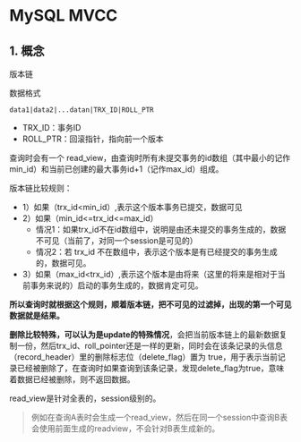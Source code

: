 # MySQL MVCC

## 1. 概念

版本链

数据格式

```shell
data1|data2|...datan|TRX_ID|ROLL_PTR
```

* TRX_ID：事务ID
* ROLL_PTR：回滚指针，指向前一个版本



查询时会有一个 read_view，由查询时所有未提交事务的id数组（其中最小的记作min_id）和当前已创建的最大事务id+1（记作max_id）组成。

版本链比较规则：

* 1）如果（trx_id<min_id）,表示这个版本事务已提交，数据可见
* 2）如果（min_id<=trx_id<=max_id）
  * 情况1：如果trx_id不在id数组中，说明是由还未提交的事务生成的，数据不可见（当前了，对同一个session是可见的）
  * 情况2：若 trx_id 不在数组中，表示这个版本是有已经提交的事务生成的，数据可见。
* 3）如果（max_id<trx_id）,表示这个版本是由将来（这里的将来是相对于当前事务来说的）启动的事务生成的，数据肯定可见。

**所以查询时就根据这个规则，顺着版本链，把不可见的过滤掉，出现的第一个可见数据就是结果。**

**删除比较特殊，可以认为是update的特殊情况**，会把当前版本链上的最新数据复制一份，然后trx_id、roll_pointer还是一样的更新，同时会在该条记录的头信息（record_header）里的删除标志位（delete_flag）置为 true，用于表示当前记录已经被删除了，在查询时如果查询到该条记录，发现delete_flag为true，意味着数据已经被删除，则不返回数据。



read_view是针对全表的，session级别的。

> 例如在查询A表时会生成一个read_view，然后在同一个session中查询B表会使用前面生成的readview，不会针对B表生成新的。